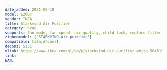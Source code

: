 ```yaml
---
date_added: 2021-09-10
model: E2007
vendor: IKEA
title: Starkvind Air Purifier
category: hvac
supports: fan mode, fan speed, air quality, child lock, replace filter
zigbeemodel: ['STARKVIND Air purifier']
compatible: [z2m,deconz]
deconz: 5351
mlink: https://www.ikea.com/nl/en/p/starkvind-air-purifier-white-50461942/
link: 
EAN: 
---
```


